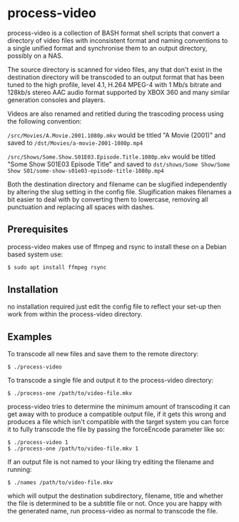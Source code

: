 # process-video

process-video is a collection of BASH format shell scripts that convert a directory of video files with inconsistent 
format and naming conventions to a single unified format and synchronise them to an output directory, possibly on a 
NAS.

The source directory is scanned for video files, any that don't exist in the destination directory will be transcoded to
an output format that has been tuned to the high profile, level 4.1, H.264 MPEG-4 with 1 Mb/s bitrate and 128kb/s stereo
AAC audio format supported by XBOX 360 and many similar generation consoles and players.

Videos are also renamed and retitled during the trascoding process using the following convention:

`/src/Movies/A.Movie.2001.1080p.mkv` would be titled "A Movie (2001)" and saved to `/dst/Movies/a-movie-2001-1080p.mp4`

`/src/Shows/Some.Show.S01E03.Episode.Title.1080p.mkv` would be titled "Some Show S01E03 Episode Title" and saved to
`dst/shows/Some Show/Some Show S01/some-show-s01e03-episode-title-1080p.mp4`

Both the destination directory and filename can be slugified independently by altering the slug setting in the config 
file. Slugification makes filenames a bit easier to deal with by converting them to lowercase, removing all punctuation
and replacing all spaces with dashes.

## Prerequisites
process-video makes use of ffmpeg and rsync to install these on a Debian based system use:
```sh
$ sudo apt install ffmpeg rsync
```

## Installation
no installation required just edit the config file to reflect your set-up then work from within the process-video 
directory.

## Examples
To transcode all new files and save them to the remote directory:
```shell
$ ./process-video
```
To transcode a single file and output it to the process-video directory:
```shell
$ ./process-one /path/to/video-file.mkv
```
process-video tries to determine the minimum amount of transcoding it can get away with to produce a compatible output 
file, if it gets this wrong and produces a file which isn't compatible with the target system you can force it to fully 
transcode the file by passing the forceEncode parameter like so:
```shell
$ ./process-video 1
$ ./process-one /path/to/video-file.mkv 1
```
If an output file is not named to your liking try editing the filename and running:
```shell
$ ./names /path/to/video-file.mkv
```
which will output the destination subdirectory, filename, title and whether the file is determined to be a subtitle file
or not. Once you are happy with the generated name, run process-video as normal to transcode the file.
